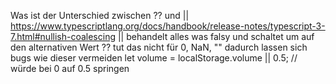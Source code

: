 Was ist der Unterschied zwischen ?? und ||
 https://www.typescriptlang.org/docs/handbook/release-notes/typescript-3-7.html#nullish-coalescing
 || behandelt alles was falsy und schaltet um auf den alternativen Wert
 ?? tut das nicht für 0, NaN, ""
 dadurch lassen sich bugs wie dieser vermeiden
  let volume = localStorage.volume || 0.5; // würde bei 0 auf 0.5 springen
